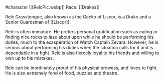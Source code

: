 #character
![[RelcPic.webp]]
Race: [[Drakes]]

Relc Grasstongue, also known as the Gecko of Liscor, is a Drake and a Senior Guardsman of [[Liscor]].

Relc is often immature. He prefers personal gratification such as eating or finding nice rocks to laze about upon while he should be performing his duties, much to the exasperation of Watch Captain Zevara. However, he is serious about performing his duties when the situation calls for it and is dependable in a fight. Relc is also fiercely loyal to his friends and willing to own up to his mistakes.

Relc can be inordinately proud of his physical prowess, and loves to fight. He is also extremely fond of food, puzzles and theatre.